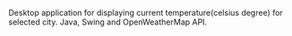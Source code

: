 Desktop application for displaying current temperature(celsius degree) for selected city. Java, Swing and OpenWeatherMap API.

